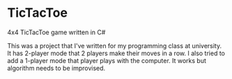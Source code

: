 # TicTacToe
4x4 TicTacToe game written in C#


This was a project that I've written for my programming class at university.
It has 2-player mode that 2 players make their moves in a row.
I also tried to add a 1-player mode that player plays with the computer. It works but algorithm needs to be improvised.

